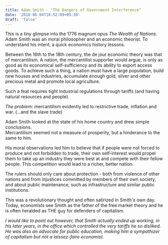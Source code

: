 ```yaml
---
title: Adam Smith - "The Dangers of Government Interference"
date: '2018-06-04T18:52:09+09:30'
draft: 'false'
---
```

This is a tiny glimpse into the 1776 magnum opus _The Wealth of Nations_.\
Adam Smith was an moral philosopher and an economic theorist. To understand his intent, a quick economics history lessons.

Between the 16th to the 18th century, the de jour economic theory was that of mercantilism. A nation, the mercantilist supporter would argue, is only as good as its economical self-sufficiency and its ability to export access goods. To achieve such a thing, a nation must have a large population, build new houses and industries, accumulate enough gold, silver and other precious metal and promote local agriculture. 

Such a feat requires tight industrial regulations through tariffs (and having natural resources and people).

_The problem_: mercantilism evidently led to restrictive trade, inflation and war. (...and the slave trade)

Adam Smith looked at the state of his home country and drew simple conclusions.\
Mercantilism seemed not a measure of prosperity, but a hinderance to the same to him.

His moral observations led him to believe that if people were not forced to produce and not forbidden to trade, their own self-interest would propel them to take up an industry they were best at and compete with their fellow people. This competition would lead to a richer, better nation.

The rulers should only care about protection - both from violence of other nations and from injustices committed by members of their own society, and about public maintenance, such as infrastructure and similar public institutions.

This was a revolutionary thought and often satirized in Smith's own day. Today, economists see Smith as the father of the free market theory and he is often heralded as THE guy for defenders of capitalism.

_I would like to point out however, that Smith actually ended up working, in his later years, in the office which controlled the very tariffs he so disliked. He was also an advocate for public education, making him a sympathizer of capitalism but not a laissez-faire economist._
